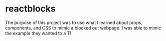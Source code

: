 # reactblocks

The purpose of this project was to use what I learned about props, components, and CSS to mimic a blocked out webpage. I was able to mimic the example they wanted to a T!
